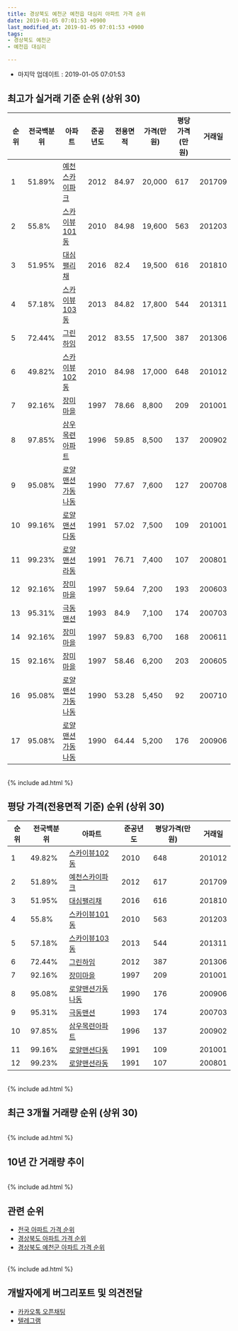 ```yaml
---
title: 경상북도 예천군 예천읍 대심리 아파트 가격 순위
date: 2019-01-05 07:01:53 +0900
last_modified_at: 2019-01-05 07:01:53 +0900
tags:
- 경상북도 예천군
- 예천읍 대심리

---
```


* 마지막 업데이트 : 2019-01-05 07:01:53

## 최고가 실거래 기준 순위 (상위 30)


|순위|전국백분위|아파트|준공년도|전용면적|가격(만원)|평당가격(만원)|거래일|
|---|---|---|---|---|---|---|---|
|1|51.89%|[예천스카이파크](https://search.naver.com/search.naver?query=%EA%B2%BD%EC%83%81%EB%B6%81%EB%8F%84+%EC%98%88%EC%B2%9C%EA%B5%B0+%EC%98%88%EC%B2%9C%EC%9D%8D+%EB%8C%80%EC%8B%AC%EB%A6%AC+%EC%98%88%EC%B2%9C%EC%8A%A4%EC%B9%B4%EC%9D%B4%ED%8C%8C%ED%81%AC)|2012|84.97|20,000|617|201709|
|2|55.8%|[스카이뷰101동](https://search.naver.com/search.naver?query=%EA%B2%BD%EC%83%81%EB%B6%81%EB%8F%84+%EC%98%88%EC%B2%9C%EA%B5%B0+%EC%98%88%EC%B2%9C%EC%9D%8D+%EB%8C%80%EC%8B%AC%EB%A6%AC+%EC%8A%A4%EC%B9%B4%EC%9D%B4%EB%B7%B0101%EB%8F%99)|2010|84.98|19,600|563|201203|
|3|51.95%|[대심팰리채](https://search.naver.com/search.naver?query=%EA%B2%BD%EC%83%81%EB%B6%81%EB%8F%84+%EC%98%88%EC%B2%9C%EA%B5%B0+%EC%98%88%EC%B2%9C%EC%9D%8D+%EB%8C%80%EC%8B%AC%EB%A6%AC+%EB%8C%80%EC%8B%AC%ED%8C%B0%EB%A6%AC%EC%B1%84)|2016|82.4|19,500|616|201810|
|4|57.18%|[스카이뷰103동](https://search.naver.com/search.naver?query=%EA%B2%BD%EC%83%81%EB%B6%81%EB%8F%84+%EC%98%88%EC%B2%9C%EA%B5%B0+%EC%98%88%EC%B2%9C%EC%9D%8D+%EB%8C%80%EC%8B%AC%EB%A6%AC+%EC%8A%A4%EC%B9%B4%EC%9D%B4%EB%B7%B0103%EB%8F%99)|2013|84.82|17,800|544|201311|
|5|72.44%|[그린하임](https://search.naver.com/search.naver?query=%EA%B2%BD%EC%83%81%EB%B6%81%EB%8F%84+%EC%98%88%EC%B2%9C%EA%B5%B0+%EC%98%88%EC%B2%9C%EC%9D%8D+%EB%8C%80%EC%8B%AC%EB%A6%AC+%EA%B7%B8%EB%A6%B0%ED%95%98%EC%9E%84)|2012|83.55|17,500|387|201306|
|6|49.82%|[스카이뷰102동](https://search.naver.com/search.naver?query=%EA%B2%BD%EC%83%81%EB%B6%81%EB%8F%84+%EC%98%88%EC%B2%9C%EA%B5%B0+%EC%98%88%EC%B2%9C%EC%9D%8D+%EB%8C%80%EC%8B%AC%EB%A6%AC+%EC%8A%A4%EC%B9%B4%EC%9D%B4%EB%B7%B0102%EB%8F%99)|2010|84.98|17,000|648|201012|
|7|92.16%|[장미마을](https://search.naver.com/search.naver?query=%EA%B2%BD%EC%83%81%EB%B6%81%EB%8F%84+%EC%98%88%EC%B2%9C%EA%B5%B0+%EC%98%88%EC%B2%9C%EC%9D%8D+%EB%8C%80%EC%8B%AC%EB%A6%AC+%EC%9E%A5%EB%AF%B8%EB%A7%88%EC%9D%84)|1997|78.66|8,800|209|201001|
|8|97.85%|[삼우목련아파트](https://search.naver.com/search.naver?query=%EA%B2%BD%EC%83%81%EB%B6%81%EB%8F%84+%EC%98%88%EC%B2%9C%EA%B5%B0+%EC%98%88%EC%B2%9C%EC%9D%8D+%EB%8C%80%EC%8B%AC%EB%A6%AC+%EC%82%BC%EC%9A%B0%EB%AA%A9%EB%A0%A8%EC%95%84%ED%8C%8C%ED%8A%B8)|1996|59.85|8,500|137|200902|
|9|95.08%|[로얄맨션가동나동](https://search.naver.com/search.naver?query=%EA%B2%BD%EC%83%81%EB%B6%81%EB%8F%84+%EC%98%88%EC%B2%9C%EA%B5%B0+%EC%98%88%EC%B2%9C%EC%9D%8D+%EB%8C%80%EC%8B%AC%EB%A6%AC+%EB%A1%9C%EC%96%84%EB%A7%A8%EC%85%98%EA%B0%80%EB%8F%99%EB%82%98%EB%8F%99)|1990|77.67|7,600|127|200708|
|10|99.16%|[로얄맨션다동](https://search.naver.com/search.naver?query=%EA%B2%BD%EC%83%81%EB%B6%81%EB%8F%84+%EC%98%88%EC%B2%9C%EA%B5%B0+%EC%98%88%EC%B2%9C%EC%9D%8D+%EB%8C%80%EC%8B%AC%EB%A6%AC+%EB%A1%9C%EC%96%84%EB%A7%A8%EC%85%98%EB%8B%A4%EB%8F%99)|1991|57.02|7,500|109|201001|
|11|99.23%|[로얄맨션라동](https://search.naver.com/search.naver?query=%EA%B2%BD%EC%83%81%EB%B6%81%EB%8F%84+%EC%98%88%EC%B2%9C%EA%B5%B0+%EC%98%88%EC%B2%9C%EC%9D%8D+%EB%8C%80%EC%8B%AC%EB%A6%AC+%EB%A1%9C%EC%96%84%EB%A7%A8%EC%85%98%EB%9D%BC%EB%8F%99)|1991|76.71|7,400|107|200801|
|12|92.16%|[장미마을](https://search.naver.com/search.naver?query=%EA%B2%BD%EC%83%81%EB%B6%81%EB%8F%84+%EC%98%88%EC%B2%9C%EA%B5%B0+%EC%98%88%EC%B2%9C%EC%9D%8D+%EB%8C%80%EC%8B%AC%EB%A6%AC+%EC%9E%A5%EB%AF%B8%EB%A7%88%EC%9D%84)|1997|59.64|7,200|193|200603|
|13|95.31%|[극동맨션](https://search.naver.com/search.naver?query=%EA%B2%BD%EC%83%81%EB%B6%81%EB%8F%84+%EC%98%88%EC%B2%9C%EA%B5%B0+%EC%98%88%EC%B2%9C%EC%9D%8D+%EB%8C%80%EC%8B%AC%EB%A6%AC+%EA%B7%B9%EB%8F%99%EB%A7%A8%EC%85%98)|1993|84.9|7,100|174|200703|
|14|92.16%|[장미마을](https://search.naver.com/search.naver?query=%EA%B2%BD%EC%83%81%EB%B6%81%EB%8F%84+%EC%98%88%EC%B2%9C%EA%B5%B0+%EC%98%88%EC%B2%9C%EC%9D%8D+%EB%8C%80%EC%8B%AC%EB%A6%AC+%EC%9E%A5%EB%AF%B8%EB%A7%88%EC%9D%84)|1997|59.83|6,700|168|200611|
|15|92.16%|[장미마을](https://search.naver.com/search.naver?query=%EA%B2%BD%EC%83%81%EB%B6%81%EB%8F%84+%EC%98%88%EC%B2%9C%EA%B5%B0+%EC%98%88%EC%B2%9C%EC%9D%8D+%EB%8C%80%EC%8B%AC%EB%A6%AC+%EC%9E%A5%EB%AF%B8%EB%A7%88%EC%9D%84)|1997|58.46|6,200|203|200605|
|16|95.08%|[로얄맨션가동나동](https://search.naver.com/search.naver?query=%EA%B2%BD%EC%83%81%EB%B6%81%EB%8F%84+%EC%98%88%EC%B2%9C%EA%B5%B0+%EC%98%88%EC%B2%9C%EC%9D%8D+%EB%8C%80%EC%8B%AC%EB%A6%AC+%EB%A1%9C%EC%96%84%EB%A7%A8%EC%85%98%EA%B0%80%EB%8F%99%EB%82%98%EB%8F%99)|1990|53.28|5,450|92|200710|
|17|95.08%|[로얄맨션가동나동](https://search.naver.com/search.naver?query=%EA%B2%BD%EC%83%81%EB%B6%81%EB%8F%84+%EC%98%88%EC%B2%9C%EA%B5%B0+%EC%98%88%EC%B2%9C%EC%9D%8D+%EB%8C%80%EC%8B%AC%EB%A6%AC+%EB%A1%9C%EC%96%84%EB%A7%A8%EC%85%98%EA%B0%80%EB%8F%99%EB%82%98%EB%8F%99)|1990|64.44|5,200|176|200906|


<br>
{% include ad.html %}
<br>

## 평당 가격(전용면적 기준) 순위 (상위 30)


|순위|전국백분위|아파트|준공년도|평당가격(만원)|거래일|
|---|---|---|---|---|---|
|1|49.82%|[스카이뷰102동](https://search.naver.com/search.naver?query=%EA%B2%BD%EC%83%81%EB%B6%81%EB%8F%84+%EC%98%88%EC%B2%9C%EA%B5%B0+%EC%98%88%EC%B2%9C%EC%9D%8D+%EB%8C%80%EC%8B%AC%EB%A6%AC+%EC%8A%A4%EC%B9%B4%EC%9D%B4%EB%B7%B0102%EB%8F%99)|2010|648|201012|
|2|51.89%|[예천스카이파크](https://search.naver.com/search.naver?query=%EA%B2%BD%EC%83%81%EB%B6%81%EB%8F%84+%EC%98%88%EC%B2%9C%EA%B5%B0+%EC%98%88%EC%B2%9C%EC%9D%8D+%EB%8C%80%EC%8B%AC%EB%A6%AC+%EC%98%88%EC%B2%9C%EC%8A%A4%EC%B9%B4%EC%9D%B4%ED%8C%8C%ED%81%AC)|2012|617|201709|
|3|51.95%|[대심팰리채](https://search.naver.com/search.naver?query=%EA%B2%BD%EC%83%81%EB%B6%81%EB%8F%84+%EC%98%88%EC%B2%9C%EA%B5%B0+%EC%98%88%EC%B2%9C%EC%9D%8D+%EB%8C%80%EC%8B%AC%EB%A6%AC+%EB%8C%80%EC%8B%AC%ED%8C%B0%EB%A6%AC%EC%B1%84)|2016|616|201810|
|4|55.8%|[스카이뷰101동](https://search.naver.com/search.naver?query=%EA%B2%BD%EC%83%81%EB%B6%81%EB%8F%84+%EC%98%88%EC%B2%9C%EA%B5%B0+%EC%98%88%EC%B2%9C%EC%9D%8D+%EB%8C%80%EC%8B%AC%EB%A6%AC+%EC%8A%A4%EC%B9%B4%EC%9D%B4%EB%B7%B0101%EB%8F%99)|2010|563|201203|
|5|57.18%|[스카이뷰103동](https://search.naver.com/search.naver?query=%EA%B2%BD%EC%83%81%EB%B6%81%EB%8F%84+%EC%98%88%EC%B2%9C%EA%B5%B0+%EC%98%88%EC%B2%9C%EC%9D%8D+%EB%8C%80%EC%8B%AC%EB%A6%AC+%EC%8A%A4%EC%B9%B4%EC%9D%B4%EB%B7%B0103%EB%8F%99)|2013|544|201311|
|6|72.44%|[그린하임](https://search.naver.com/search.naver?query=%EA%B2%BD%EC%83%81%EB%B6%81%EB%8F%84+%EC%98%88%EC%B2%9C%EA%B5%B0+%EC%98%88%EC%B2%9C%EC%9D%8D+%EB%8C%80%EC%8B%AC%EB%A6%AC+%EA%B7%B8%EB%A6%B0%ED%95%98%EC%9E%84)|2012|387|201306|
|7|92.16%|[장미마을](https://search.naver.com/search.naver?query=%EA%B2%BD%EC%83%81%EB%B6%81%EB%8F%84+%EC%98%88%EC%B2%9C%EA%B5%B0+%EC%98%88%EC%B2%9C%EC%9D%8D+%EB%8C%80%EC%8B%AC%EB%A6%AC+%EC%9E%A5%EB%AF%B8%EB%A7%88%EC%9D%84)|1997|209|201001|
|8|95.08%|[로얄맨션가동나동](https://search.naver.com/search.naver?query=%EA%B2%BD%EC%83%81%EB%B6%81%EB%8F%84+%EC%98%88%EC%B2%9C%EA%B5%B0+%EC%98%88%EC%B2%9C%EC%9D%8D+%EB%8C%80%EC%8B%AC%EB%A6%AC+%EB%A1%9C%EC%96%84%EB%A7%A8%EC%85%98%EA%B0%80%EB%8F%99%EB%82%98%EB%8F%99)|1990|176|200906|
|9|95.31%|[극동맨션](https://search.naver.com/search.naver?query=%EA%B2%BD%EC%83%81%EB%B6%81%EB%8F%84+%EC%98%88%EC%B2%9C%EA%B5%B0+%EC%98%88%EC%B2%9C%EC%9D%8D+%EB%8C%80%EC%8B%AC%EB%A6%AC+%EA%B7%B9%EB%8F%99%EB%A7%A8%EC%85%98)|1993|174|200703|
|10|97.85%|[삼우목련아파트](https://search.naver.com/search.naver?query=%EA%B2%BD%EC%83%81%EB%B6%81%EB%8F%84+%EC%98%88%EC%B2%9C%EA%B5%B0+%EC%98%88%EC%B2%9C%EC%9D%8D+%EB%8C%80%EC%8B%AC%EB%A6%AC+%EC%82%BC%EC%9A%B0%EB%AA%A9%EB%A0%A8%EC%95%84%ED%8C%8C%ED%8A%B8)|1996|137|200902|
|11|99.16%|[로얄맨션다동](https://search.naver.com/search.naver?query=%EA%B2%BD%EC%83%81%EB%B6%81%EB%8F%84+%EC%98%88%EC%B2%9C%EA%B5%B0+%EC%98%88%EC%B2%9C%EC%9D%8D+%EB%8C%80%EC%8B%AC%EB%A6%AC+%EB%A1%9C%EC%96%84%EB%A7%A8%EC%85%98%EB%8B%A4%EB%8F%99)|1991|109|201001|
|12|99.23%|[로얄맨션라동](https://search.naver.com/search.naver?query=%EA%B2%BD%EC%83%81%EB%B6%81%EB%8F%84+%EC%98%88%EC%B2%9C%EA%B5%B0+%EC%98%88%EC%B2%9C%EC%9D%8D+%EB%8C%80%EC%8B%AC%EB%A6%AC+%EB%A1%9C%EC%96%84%EB%A7%A8%EC%85%98%EB%9D%BC%EB%8F%99)|1991|107|200801|


<br>
{% include ad.html %}
<br>

## 최근 3개월 거래량 순위 (상위 30)


<div style="width:100%;">
    <canvas id="deal_count_ranking" height="250"></canvas>
</div>


<script>
new Chart(document.getElementById("deal_count_ranking"), {
    type: 'horizontalBar',
    data: {
        labels: ['로얄맨션가동나동', '장미마을'],
        datasets: [{
            label: '실거래 수',
            data: [1, 1],
            borderColor: "rgba(255, 0, 128, 1)",
            backgroundColor: "rgba(255, 0, 128, 0.5)",
            fill: false,
        }]
    },
    options: {
        responsive: true,
        title: {
            display: true,
            text: '최근 3개월 거래량 순위'
        },
        tooltips: {
            mode: 'index',
            intersect: false,
            callbacks: {
                title: function(tooltipItems, data) {
                    return "실거래 수:";
                },
                label: function(tooltipItem, data) {
                    return data.labels[tooltipItem.index] + ": " + tooltipItem.xLabel;
                }
            }
        },
        hover: {
            mode: 'nearest',
            intersect: true
        },
        scales: {
            xAxes: [{
                display: true,
                scaleLabel: {
                    display: true,
                    labelString: '실거래 수'
                },
                ticks: {
                    suggestedMin: 0,
                }
            }],
            yAxes: [{
                display: true,
                ticks: {
                    autoSkip: false,
                    callback: function(value, index, values) {
                        if (value.length > 15)
                            return value.substr(0, 13) + "...";
                        else
                            return value;
                    }
                },
                scaleLabel: {
                    display: false,
                }
            }]
        }
    }
});

</script>


<br>
{% include ad.html %}
<br>

## 10년 간 거래량 추이


<div style="width:100%;">
    <canvas id="deal_progress" height="250"></canvas>
</div>

<script>
new Chart(document.getElementById("deal_progress"), {
    type: 'line',
    data: {
        labels: ['200901','200902','200903','200904','200905','200906','200907','200908','200909','200910','200911','200912','201001','201002','201003','201004','201005','201006','201007','201008','201009','201010','201011','201012','201101','201102','201103','201104','201105','201106','201107','201108','201109','201110','201111','201112','201201','201202','201203','201204','201205','201206','201207','201208','201209','201210','201211','201212','201301','201302','201303','201304','201305','201306','201307','201308','201309','201310','201311','201312','201401','201402','201403','201404','201405','201406','201407','201408','201409','201410','201411','201412','201501','201502','201503','201504','201505','201506','201507','201508','201509','201510','201511','201512','201601','201602','201603','201604','201605','201606','201607','201608','201609','201610','201611','201612','201701','201702','201703','201704','201705','201706','201707','201708','201709','201710','201711','201712','201801','201802','201803','201804','201805','201806','201807','201808','201809','201810','201811','201812','201901'],
        datasets: [{
            label: '실거래 수',
            pointRadius: 1,
            data: [0, 1, 1, 3, 1, 1, 1, 1, 2, 1, 2, 0, 5, 4, 3, 1, 2, 2, 6, 1, 0, 1, 3, 1, 2, 1, 3, 1, 2, 2, 3, 1, 2, 1, 3, 3, 1, 0, 2, 2, 4, 2, 1, 0, 1, 7, 2, 3, 1, 3, 1, 3, 6, 9, 2, 6, 2, 4, 4, 2, 7, 4, 1, 2, 3, 0, 2, 1, 2, 2, 0, 3, 2, 3, 1, 2, 0, 3, 1, 2, 1, 2, 2, 0, 1, 2, 3, 1, 1, 1, 3, 2, 0, 0, 2, 1, 1, 1, 3, 1, 4, 2, 0, 4, 6, 1, 4, 3, 2, 3, 5, 1, 0, 2, 4, 1, 1, 1, 2, 0, 0],
            borderColor: "rgba(255, 201, 14, 1)",
            backgroundColor: "rgba(255, 201, 14, 0.5)",
            fill: true,
        }]
    },
    options: {
        responsive: true,
        title: {
            display: true,
            text: '10년간 거래량 추이'
        },
        tooltips: {
            mode: 'index',
            intersect: false,
        },
        hover: {
            mode: 'nearest',
            intersect: true
        },
        scales: {
            xAxes: [{
                display: true,
                scaleLabel: {
                    display: true,
                    labelString: '년/월'
                }
            }],
            yAxes: [{
                display: true,
                ticks: {
                    suggestedMin: 0,
                },
                scaleLabel: {
                    display: true,
                    labelString: '실거래 수'
                }
            }]
        }
    }
});

</script>


<br>
{% include ad.html %}
<br>

## 관련 순위

- [전국 아파트 가격 순위](https://inasie.github.io/apt-ranking/전국)
- [경상북도 아파트 가격 순위](https://inasie.github.io/apt-ranking/경상북도)
- [경상북도 예천군 아파트 가격 순위](https://inasie.github.io/apt-ranking/경상북도-예천군)


<br>
{% include ad.html %}
<br>

## 개발자에게 버그리포트 및 의견전달

- [카카오톡 오픈채팅](https://open.kakao.com/o/gLJUAP4)
- [텔레그램](https://t.me/inasie)

